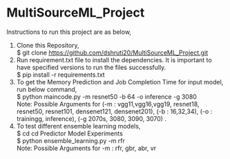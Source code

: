 # MultiSourceML_Project
Instructions to run this project are as below,<br />
1. Clone this Repository,<br />
$ git clone https://github.com/dshruti20/MultiSourceML_Project.git <br />
2. Run requirement.txt file to install the dependencies. It is important to have specified versions to run the files successfully. <br />
$ pip install -r requirements.txt <br />
3. To get the Memory Prediction and Job Completion Time for input model, run below command, <br />
$ python maincode.py -m resnet50 -b 64 -o inference -g 3080 <br />
Note: Possible Arguments for (-m : vgg11,vgg16,vgg19, resnet18, resnet50, resnet101, densenet121, densenet201), (-b : 16,32,34), (-o : trainingg, inference), (-g 2070s, 3080, 3090, 3070) . <br />
4. To test different ensemble learning models, <br />
$ cd cd Predictor Model Experiments  <br />
$ python ensemble_learning.py -m rfr <br />
Note: Possible Arguments for -m : rfr, gbr, abr, vr
